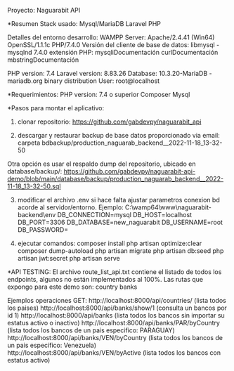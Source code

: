 Proyecto: Naguarabit API

*Resumen Stack usado:
Mysql/MariaDB
Laravel
PHP 

Detalles del entorno desarrollo:
WAMPP Server:
Apache/2.4.41 (Win64) OpenSSL/1.1.1c PHP/7.4.0
Versión del cliente de base de datos: libmysql - mysqlnd 7.4.0
extensión PHP: mysqliDocumentación curlDocumentación mbstringDocumentación

PHP version: 7.4
Laravel version: 8.83.26
Database: 10.3.20-MariaDB - mariadb.org binary distribution
User: root@localhost


*Requerimientos:
PHP version: 7.4 o superior
Composer
Mysql



*Pasos para montar el aplicativo:

1. clonar repositorio:
https://github.com/gabdevpy/naguarabit_api

2. descargar y restaurar backup de base datos proporcionado via email:
carpeta bdbackup/production_naguarab_backend__2022-11-18_13-32-50

Otra opción es usar el respaldo dump del repositorio, ubicado en database/backup/:
https://github.com/gabdevpy/naguarabit-api-demo/blob/main/database/backup/production_naguarab_backend__2022-11-18_13-32-50.sql

3. modificar el archivo .env si hace falta ajustar parametros conexion bd acorde al servidor/entorno.
Ejemplo: C:\wamp64\www\naguarabit-backend\env
DB_CONNECTION=mysql
DB_HOST=localhost
DB_PORT=3306
DB_DATABASE=new_naguarabit
DB_USERNAME=root
DB_PASSWORD=

4. ejecutar comandos:
composer install
php artisan optimize:clear
composer dump-autoload
php artisan migrate
php artisan db:seed
php artisan jwt:secret
php artisan serve



*API TESTING:
El archivo route_list_api.txt contiene el listado de todos los endpoints, algunos no están implementados al 100%.
Las rutas que expongo para este demo son:
country
banks

Ejemplos operaciones GET:
http://localhost:8000/api/countries/ (lista todos los paises)
http://localhost:8000/api/banks/show/1 (consulta un bancos por id 1)
http://localhost:8000/api/banks (lista todos los bancos sin importar su estatus activo o inactivo)
http://localhost:8000/api/banks/PAR/byCountry (lista todos los bancos de un pais especifico: PARAGUAY)
http://localhost:8000/api/banks/VEN/byCountry (lista todos los bancos de un pais especifico: Venezuela)
http://localhost:8000/api/banks/VEN/byActive (lista todos los bancos con estatus activo)